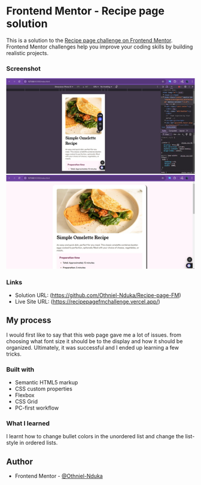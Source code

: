 # Frontend Mentor - Recipe page solution

This is a solution to the [Recipe page challenge on Frontend Mentor](https://www.frontendmentor.io/challenges/recipe-page-KiTsR8QQKm). Frontend Mentor challenges help you improve your coding skills by building realistic projects. 



### Screenshot

![](./images/recipePage_Mobile.jpg)
![](./images/recipePage_PC.jpg)


### Links

- Solution URL: (https://github.com/Othniel-Nduka/Recipe-page-FM)
- Live Site URL: (https://recipepagefmchallenge.vercel.app/)

## My process
I would first like to say that this web page gave me a lot of issues. from choosing what font size it should be to the display and how it should be organized. Ultimately, it was successful and I ended up learning a few tricks.

### Built with

- Semantic HTML5 markup
- CSS custom properties
- Flexbox
- CSS Grid
- PC-first workflow


### What I learned

I learnt how to change bullet colors in the unordered list and change the list-style in ordered lists.


## Author
- Frontend Mentor - [@Othniel-Nduka](https://www.frontendmentor.io/profile/Othniel-Nduka)
